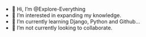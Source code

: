 - 👋 Hi, I’m @Explore-Everything
- 👀 I’m interested in expanding my knowledge.
- 🌱 I’m currently learning Django, Python and Github...
- 💞️ I’m not currently looking to collaborate.
